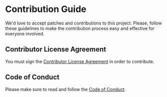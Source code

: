 # Contribution Guide

We'd love to accept patches and contributions to this project.
Please, follow these guidelines to make the contribution process easy and effective for everyone involved.

## Contributor License Agreement

You must sign the [Contributor License Agreement](https://pages.netcracker.com/cla-main.html) in order to contribute.

## Code of Conduct

Please make sure to read and follow the [Code of Conduct](CODE-OF-CONDUCT.md).
